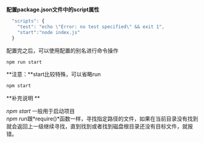 **配置package.json文件中的script属性**  
```javascript
  "scripts": {
    "test": "echo \"Error: no test specified\" && exit 1",
	"start":"node index.js"
  }
```
配置完之后，可以使用配置的别名进行命令操作  
```javascript
npm run start
```
**注意：**start比较特殊，可以省略run
```javascript
npm start
```
**补充说明  ** 

*npm start* 一般用于启动项目  
*npm run*跟*require()*函数一样，寻找指定路径的文件，如果在当前目录没有找到就会返回上一级继续寻找，直到找到或者找到磁盘根目录还没有目标文件，就报错。
